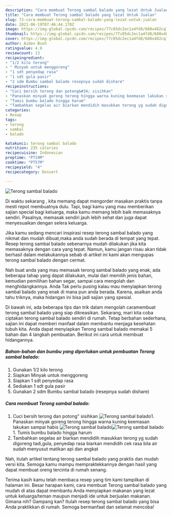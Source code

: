 ```yaml
---
description: "Cara membuat Terong sambal balado yang lezat Untuk Jualan"
title: "Cara membuat Terong sambal balado yang lezat Untuk Jualan"
slug: 72-cara-membuat-terong-sambal-balado-yang-lezat-untuk-jualan
date: 2021-06-19T07:46:44.170Z
image: https://img-global.cpcdn.com/recipes/77c05dc2ec1a4fd8/680x482cq70/terong-sambal-balado-foto-resep-utama.jpg
thumbnail: https://img-global.cpcdn.com/recipes/77c05dc2ec1a4fd8/680x482cq70/terong-sambal-balado-foto-resep-utama.jpg
cover: https://img-global.cpcdn.com/recipes/77c05dc2ec1a4fd8/680x482cq70/terong-sambal-balado-foto-resep-utama.jpg
author: Aiden Bush
ratingvalue: 4.9
reviewcount: 13
recipeingredient:
- "1/2 kilo terong"
- " Minyak untuk menggoreng"
- "1 sdt penyedap rasa"
- "1 sdt gula pasir"
- "2 sdm Bumbu sambal balado resepnya sudah dishare"
recipeinstructions:
- "Cuci bersih terong dan potong&#34; sisihkan"
- "Panaskan minyak goreng terong hingga warna kuning keemasan lakukan sampai habis"
- "Tumis bumbu balado hingga harum"
- "Tambahkan segelas air biarkan mendidih masukkan terong yg sudah digoreng tadi,gula, penyedap rasa biarkan mendidih cek rasa bila air sudah menyusut matikan api dan angkat"
categories:
- Resep
tags:
- terong
- sambal
- balado

katakunci: terong sambal balado 
nutrition: 235 calories
recipecuisine: Indonesian
preptime: "PT19M"
cooktime: "PT57M"
recipeyield: "4"
recipecategory: Dessert

---
```



![Terong sambal balado](https://img-global.cpcdn.com/recipes/77c05dc2ec1a4fd8/680x482cq70/terong-sambal-balado-foto-resep-utama.jpg)

Di waktu  sekarang , kita memang dapat mengorder masakan praktis tanpa mesti repot membuatnya dulu. Tapi, bagi kamu yang mau memberikan sajian special bagi keluarga, maka kamu memang lebih baik memasaknya sendiri. Pasalnya, memasak sendiri jauh lebih sehat dan juga dapat menyesuaikan dengan selera keluarga.

Jika kamu sedang mencari inspirasi resep terong sambal balado yang nikmat dan mudah dibuat,maka anda sudah berada di tempat yang tepat. Resep terong sambal balado  sebenarnya mudah dilakukan jika kita memasaknya dengan cara yang tepat. Namun, kamu jangan risau akan tidak berhasil dalam melakukannya 
sebab di artikel ini kami akan mengupas terong sambal balado dengan cermat.  



Nah buat anda yang mau memasak terong sambal balado yang enak, ada beberapa tahap yang dapat dilakukan, mulai dari memilih jenis bahan, kemudian pemilihan bahan segar, sampai cara mengolah dan menghidangkannya. Anda Tak perlu pusing kalau mau menyiapkan terong sambal balado yang enak di mana pun anda berada. Karena, asalkan anda  tahu triknya, maka hidangan ini bisa jadi sajian yang spesial.

Di bawah ini, ada beberapa tips dan trik dalam mengolah caramembuat terong sambal balado yang siap dikreasikan. Sekarang, mari kita coba ciptakan terong sambal balado sendiri di rumah. Tetap berbahan sederhana, sajian ini dapat memberi manfaat dalam membantu menjaga kesehatan tubuh kita. Anda dapat menyiapkan Terong sambal balado memakai 5 bahan dan 4 langkah pembuatan. Berikut ini cara untuk membuat hidangannya.

<!--inarticleads1-->

##### Bahan-bahan dan bumbu yang diperlukan untuk pembuatan Terong sambal balado:

1. Gunakan 1/2 kilo terong
1. Siapkan  Minyak untuk menggoreng
1. Siapkan 1 sdt penyedap rasa
1. Sediakan 1 sdt gula pasir
1. Gunakan 2 sdm Bumbu sambal balado (resepnya sudah dishare)




<!--inarticleads2-->

##### Cara membuat Terong sambal balado:

1. Cuci bersih terong dan potong&#34; sisihkan
<img src="https://img-global.cpcdn.com/steps/cfdfb88f00f09187/160x128cq70/terong-sambal-balado-langkah-memasak-1-foto.jpg" alt="Terong sambal balado">1. Panaskan minyak goreng terong hingga warna kuning keemasan lakukan sampai habis
<img src="https://img-global.cpcdn.com/steps/05c847dbdb0e471a/160x128cq70/terong-sambal-balado-langkah-memasak-2-foto.jpg" alt="Terong sambal balado"><img src="https://img-global.cpcdn.com/steps/5021cfcc80861b43/160x128cq70/terong-sambal-balado-langkah-memasak-2-foto.jpg" alt="Terong sambal balado">1. Tumis bumbu balado hingga harum
1. Tambahkan segelas air biarkan mendidih masukkan terong yg sudah digoreng tadi,gula, penyedap rasa biarkan mendidih cek rasa bila air sudah menyusut matikan api dan angkat




Nah, itulah artikel tentang  terong sambal balado  yang praktis dan mudah versi kita. Semoga kamu mampu mempraktekkannya dengan hasil yang dapat membuat oreng tercinta di rumah senang. 

Terima kasih kamu telah membaca resep yang tim kami tampilkan di halaman ini. Besar harapan kami, cara membuat  Terong sambal balado yang mudah di atas dapat membantu Anda menyiapkan makanan yang lezat untuk keluarga/teman maupun menjadi ide untuk berjualan makanan. Gimana nih? Gampang kan? Itulah resep terong sambal balado yang bisa Anda praktikkan di rumah. Semoga bermanfaat dan selamat mencoba!


